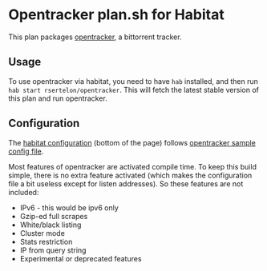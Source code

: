 # Opentracker plan.sh for Habitat

This plan packages [opentracker](https://erdgeist.org/arts/software/opentracker/), a bittorrent tracker.

## Usage

To use opentracker via habitat, you need to have `hab` installed, and then run `hab start rsertelon/opentracker`. This will fetch the latest stable version of this plan and run opentracker.

## Configuration

The [habitat configuration](https://bldr.habitat.sh/#/pkgs/rsertelon/opentracker/latest) (bottom of the page) follows [opentracker sample config file](https://erdgeist.org/gitweb/opentracker/tree/opentracker.conf.sample).

Most features of opentracker are activated compile time. To keep this build simple, there is no extra feature activated (which makes the configuration file a bit useless except for listen addresses). So these features are not included:

* IPv6 - this would be ipv6 only
* Gzip-ed full scrapes
* White/black listing
* Cluster mode
* Stats restriction
* IP from query string
* Experimental or deprecated features

